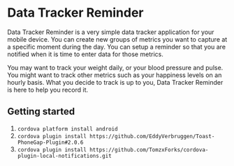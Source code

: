 # Data Tracker Reminder

Data Tracker Reminder is a very simple data tracker application for your mobile device. You can create new groups of metrics you want to capture at a specific moment during the day. You can setup a reminder so that you are notified when it is time to enter data for those metrics.

You may want to track your weight daily, or your blood pressure and pulse. You might want to track other metrics such as your happiness levels on an hourly basis. What you decide to track is up to you, Data Tracker Reminder is here to help you record it.

## Getting started

1. `cordova platform install android`
2. `cordova plugin install https://github.com/EddyVerbruggen/Toast-PhoneGap-Plugin#2.0.6`
3. `cordova plugin install https://github.com/TomzxForks/cordova-plugin-local-notifications.git`